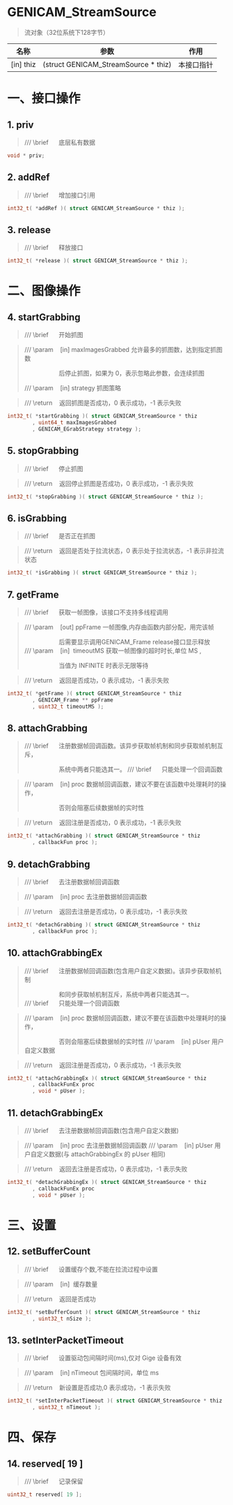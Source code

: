 # GENICAM_StreamSource

> 流对象（32位系统下128字节）

| 名称        | 参数                                   | 作用    |
| --------- | ------------------------------------ | ----- |
| [in] thiz | (struct GENICAM_StreamSource * thiz) | 本接口指针 |

# 一、接口操作

## 1. priv

> /// \brief      底层私有数据

```cpp
void * priv;
```

## 2. addRef

> /// \brief      增加接口引用

```cpp
int32_t( *addRef )( struct GENICAM_StreamSource * thiz );
```

## 3. release

> /// \brief      释放接口

```cpp
int32_t( *release )( struct GENICAM_StreamSource * thiz );
```

# 二、图像操作

## 4. startGrabbing

> /// \brief      开始抓图

> /// \param    [in] maxImagesGrabbed 允许最多的抓图数，达到指定抓图数
> 
>                     后停止抓图，如果为 0，表示忽略此参数，会连续抓图
> 
> /// \param    [in] strategy 抓图策略

> /// \return    返回抓图是否成功，0 表示成功，-1 表示失败

```cpp
int32_t( *startGrabbing )( struct GENICAM_StreamSource * thiz
        , uint64_t maxImagesGrabbed
        , GENICAM_EGrabStrategy strategy );
```

## 5. stopGrabbing

> /// \brief      停止抓图

> /// \return    返回停止抓图是否成功，0 表示成功，-1 表示失败

```cpp
int32_t( *stopGrabbing )( struct GENICAM_StreamSource * thiz );
```

## 6. isGrabbing

> /// \brief      是否正在抓图

> /// \return    返回是否处于拉流状态，0 表示处于拉流状态，-1 表示非拉流状态

```cpp
int32_t( *isGrabbing )( struct GENICAM_StreamSource * thiz );
```

## 7. getFrame

> /// \brief      获取一帧图像，该接口不支持多线程调用

> /// \param    [out] ppFrame 一帧图像,内存由函数内部分配，用完该帧
> 
>                     后需要显示调用GENICAM_Frame release接口显示释放
> /// \param    [in]  timeoutMS 获取一帧图像的超时时长,单位 MS ,
> 
>                     当值为 INFINITE 时表示无限等待

> /// \return    返回是否成功，0 表示成功，-1 表示失败

```cpp
int32_t( *getFrame )( struct GENICAM_StreamSource * thiz
        , GENICAM_Frame ** ppFrame
        , uint32_t timeoutMS );
```

## 8. attachGrabbing

> /// \brief      注册数据帧回调函数。该异步获取帧机制和同步获取帧机制互斥，
> 
>                     系统中两者只能选其一。
> /// \brief      只能处理一个回调函数

> /// \param    [in] proc 数据帧回调函数，建议不要在该函数中处理耗时的操作，
> 
>                     否则会阻塞后续数据帧的实时性

> /// \return    返回注册是否成功，0 表示成功，-1 表示失败

```cpp
int32_t( *attachGrabbing )( struct GENICAM_StreamSource * thiz
        , callbackFun proc );
```

## 9. detachGrabbing

> /// \brief      去注册数据帧回调函数

> /// \param    [in] proc 去注册数据帧回调函数

> /// \return    返回去注册是否成功，0 表示成功，-1 表示失败

```cpp
int32_t( *detachGrabbing )( struct GENICAM_StreamSource * thiz
        , callbackFun proc );
```

## 10. attachGrabbingEx

> /// \brief      注册数据帧回调函数(包含用户自定义数据)。该异步获取帧机制
> 
>                     和同步获取帧机制互斥，系统中两者只能选其一。
> /// \brief      只能处理一个回调函数

> /// \param    [in] proc 数据帧回调函数，建议不要在该函数中处理耗时的操作，
> 
>                     否则会阻塞后续数据帧的实时性
> /// \param    [in] pUser 用户自定义数据

> /// \return    返回注册是否成功，0 表示成功，-1 表示失败

```cpp
int32_t( *attachGrabbingEx )( struct GENICAM_StreamSource * thiz
        , callbackFunEx proc
        , void * pUser );
```

## 11. detachGrabbingEx

> /// \brief      去注册数据帧回调函数(包含用户自定义数据)

> /// \param    [in] proc 去注册数据帧回调函数
> /// \param    [in] pUser 用户自定义数据(与 attachGrabbingEx 的 pUser 相同)

> /// \return    返回去注册是否成功，0 表示成功，-1 表示失败

```cpp
int32_t( *detachGrabbingEx )( struct GENICAM_StreamSource * thiz
        , callbackFunEx proc
        , void * pUser );
```

# 三、设置

## 12. setBufferCount

> /// \brief      设置缓存个数,不能在拉流过程中设置

> /// \param    [in]  缓存数量

> /// \return    返回是否成功

```cpp
int32_t( *setBufferCount )( struct GENICAM_StreamSource * thiz
        , uint32_t nSize );
```

## 13. setInterPacketTimeout

> /// \brief      设置驱动包间隔时间(ms),仅对 Gige 设备有效

> /// \param    [in] nTimeout 包间隔时间，单位 ms

> /// \return    新设置是否成功,0 表示成功，-1 表示失败

```cpp
int32_t( *setInterPacketTimeout )( struct GENICAM_StreamSource * thiz
        , uint32_t nTimeout );
```

# 四、保存

## 14. reserved[ 19 ]

> /// \brief      记录保留

```cpp
uint32_t reserved[ 19 ];
```
